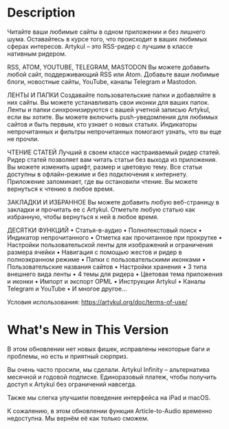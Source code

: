 # Description

Читайте ваши любимые сайты в одном приложении и без лишнего шума. Оставайтесь в курсе того, что происходит в ваших любимых сферах интересов. Artykul – это RSS-ридер с лучшим в классе нативным ридером.

RSS, ATOM, YOUTUBE, TELEGRAM, MASTODON
Вы можете добавить любой сайт, поддерживающий RSS или Atom. Добавьте ваши любимые блоги, новостные сайты, YouTube, каналы Telegram и Mastodon.

ЛЕНТЫ И ПАПКИ
Создавайте пользовательские папки и добавляйте в них сайты. Вы можете устанавливать свои иконки для ваших папок. Ленты и папки синхронизируются с вашей учетной записью Artykul, если вы хотите. Вы можете включить push-уведомления для любимых сайтов и быть первым, кто узнает о новых статьях. Индикаторы непрочитанных и фильтры непрочитанных помогают узнать, что вы еще не прочли.

ЧТЕНИЕ СТАТЕЙ
Лучший в своем классе настраиваемый ридер статей. Ридер статей позволяет вам читать статьи без выхода из приложения. Вы можете изменить шрифт, размер и цветовую тему.
Все статьи доступны в офлайн-режиме и без подключения к интернету. Приложение запоминает, где вы остановили чтение. Вы можете вернуться к чтению в любое время.

ЗАКЛАДКИ И ИЗБРАННОЕ
Вы можете добавить любую веб-страницу в закладки и прочитать ее с Artykul. Отметьте любую статью как избранную, чтобы вернуться к ней в любое время.

ДЕСЯТКИ ФУНКЦИЙ
• Статья-в-аудио
• Полнотекстовый поиск
• Индикатор непрочитанного
• Отметка как прочитанное при прокрутке
• Настройки пользовательской ленты для изображений и ограничения размера ячейки
• Навигация с помощью жестов и ридер в полноэкранном режиме
• Папки с пользовательскими иконками
• Пользовательские названия сайтов
• Настройки хранения
• 3 типа внешнего вида ленты
• 4 темы для ридера
• Цветовая тема приложения и иконки
• Импорт и экспорт OPML
• Инструкции Artykul
• Каналы Telegram и YouTube
• И многое другое...

Условия использования: https://artykul.org/doc/terms-of-use/

# What's New in This Version

В этом обновлении нет новых фишек, исправлены некоторые баги и проблемы, но есть и приятный сюрприз.

Вы очень часто просили, мы сделали. Artykul Infinity – альтернатива месячной и годовой подписке. Единоразовый платеж, чтобы получить доступ к Artykul без ограничений навсегда. 

Также мы слегка улучшили поведение интерфейса на iPad и macOS. 

К сожалению, в этом обновлении функция Article-to-Audio временно недоступна. Мы вернём её как только сможем.